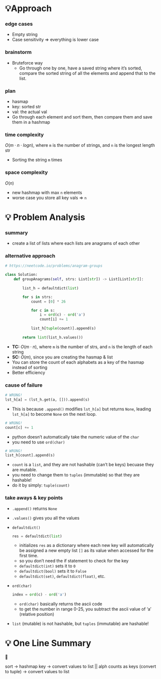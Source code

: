 # 💡Approach

### edge cases

- Empty string
- Case sensitivity ⇒ everything is lower case

### brainstorm

- Bruteforce way
    - Go through one by one, have a saved string where it’s sorted, compare the sorted string of all the elements and append that to the list.

### plan

- hasmap
- key: sorted str
- val: the actual val
- Go through each element and sort them, then compare them and save them in a hashmap

### time complexity

$O(m \cdot n \cdot logn)$, where `m` is the number of strings, and `n` is the longest length str

- Sorting the string `m` times

### space complexity

$O(n)$

- new hashmap with max `n` elements
- worse case you store all key vals ⇒ `n`

# 💡 Problem Analysis

### summary

- create a list of lists where each lists are anagrams of each other

### alternative approach

```python
# https://neetcode.io/problems/anagram-groups

class Solution:
    def groupAnagrams(self, strs: List[str]) -> List[List[str]]:
        
        list_h = defaultdict(list)

        for s in strs:
            count = [0] * 26

            for c in s:
                i = ord(c) - ord('a')
                count[i] += 1
            
            list_h[tuple(count)].append(s)
        
        return list(list_h.values())
```

- **TC:** $O(m \cdot n)$, where `m` is the number of strs, and `n` is the length of each string
- **SC:** $O(m)$, since you are creating the hasmap & list
- You can store the count of each alphabets as a key of the hasmap instead of sorting
- Better efficiency

### cause of failure

```python
# WRONG!
lst_h[a] = (lst_h.get(a, [])).append(s)
```

- This is because `.append()` modifies `lst_h[a]` but returns `None`, leading `lst_h[a]` to become `None` on the next loop.

```python
# WRONG!
count[c] += 1
```

- python doesn’t automatically take the numeric value of the `char`
- you need to use `ord(char)`

```python
# WRONG!
list_h[count].append(s)
```

- `count` is a `list`, and they are not hashable (can’t be keys) becuase they are mutable.
- you need to change them to `tuples` (immutable) so that they are hashable!
- do it by simply: `tuple(count)`

### take aways & key points

- `.append()` returns `None`
- `.values()` gives you all the values
- `defaultdict()`
    
    ```python
    res = defaultdict(list)
    ```
    
    - initializes `res` as a dictionary where each new key will automatically be assigned a new empty list `[]` as its value when accessed for the first time.
    - so you don’t need the if statement to check for the key
    - `defaultdict(int)` sets it to `0`
    - `defaultdict(bool)` sets it to `False`
    - `defaultdict(set)`, `defaultdict(float)`, etc.
- `ord(char)`
    
    ```python
    index = ord(c) - ord('a')
    ```
    
    - `ord(char)` basically returns the ascii code
    - to get the number in range 0-25, you subtract the ascii value of ‘a’ (relative position)
- `list` (mutable) is not hashable, but `tuples` (immutable) are hashable!

# 💡 One Line Summary

<aside>
📌

sort → hashmap key → convert values to list || alph counts as keys (convert to tuple) → convert values to list

</aside>
